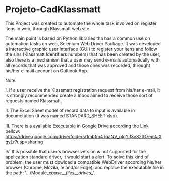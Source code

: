 # Projeto-CadKlassmatt
This Project was created to automate the whole task involved on register itens in web, through Klassmatt web site.

The main point is based on Python libraries tha has a common use on automation tasks on web, Selenium Web Driver Package. It was developed a interactive graphic user interface (GUI) to register your itens and follow the sins (Klassmatt Identifiers numbers) that has been created by the user, also there is a mechanism that a user may send e-mails automatically with all records that was approved and those ones was recorded, throught his/her e-mail account on Oultlook App.

Note:

I. If a user receive the Klassmatt registration request from his/her e-mail, it is strongly recommended create a Inbox aimed to receive those sort of requests named Klassmatt.

II. The Excel Sheet model of record data to input is available in documetation (It was named STANDARD_SHEET.xlsx).

III. There is a available Executable in Google Drive according the Link bellow:
              https://drive.google.com/drive/folders/1mbfm4TqaNV_pIqYJ3vS2IG7emtJXgyLr?usp=sharing

IV. It is possible that user's browser version is not supported for the application standard driver, it would start a alert. To solve this kind of problem, the user must dowload a compatible WebDriver according his/her browser (Chrome, Mozila, Ie and/or Edge), and replace the executable file in the path: '...\Module\__xbase__\__files__\__drives__'.
